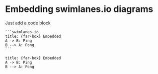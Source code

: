 # Embedding swimlanes.io diagrams

Just add a code block
    
    ```swimlanes-io
    title: {far-box} Embedded
    A -> B: Ping
    B --> A: Pong
    ```

```swimlanes-io
title: {far-box} Embedded
A -> B: Ping
B --> A: Pong
```
